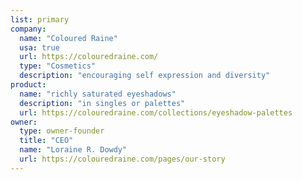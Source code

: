 ```yaml
---
list: primary
company:
  name: "Coloured Raine"
  usa: true
  url: https://colouredraine.com/
  type: "Cosmetics"
  description: "encouraging self expression and diversity"
product:
  name: "richly saturated eyeshadows"
  description: "in singles or palettes"
  url: https://colouredraine.com/collections/eyeshadow-palettes
owner:
  type: owner-founder
  title: "CEO"
  name: "Loraine R. Dowdy"
  url: https://colouredraine.com/pages/our-story
---
```

